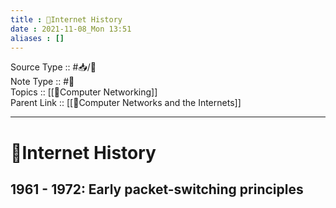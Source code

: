 ```yaml
---
title : 📶Internet History
date : 2021-11-08_Mon 13:51
aliases : []
---
```

Source Type :: #📥/📄 <br>
Note Type :: #📝 <br>
Topics :: [[📶Computer Networking]]<br>
Parent Link :: [[📶Computer Networks and the Internets]]<br>

---
# 📶Internet History

## 1961 - 1972: Early packet-switching principles